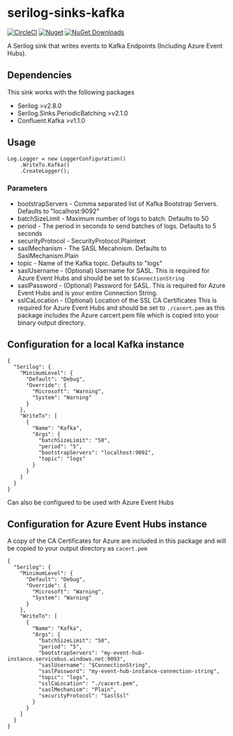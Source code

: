 # serilog-sinks-kafka

[![CircleCI](https://circleci.com/gh/jonhoare/serilog-sinks-kafka/tree/master.svg?style=svg)](https://circleci.com/gh/jonhoare/serilog-sinks-kafka/tree/master) [![Nuget](https://img.shields.io/nuget/v/serilog.sinks.confluent.kafka)](https://www.nuget.org/packages/Serilog.Sinks.Confluent.Kafka/) [![NuGet Downloads](https://img.shields.io/nuget/dt/serilog.sinks.confluent.kafka.svg)](https://www.nuget.org/packages/Serilog.Sinks.Confluent.Kafka/)

A Serilog sink that writes events to Kafka Endpoints (Including Azure Event Hubs).

## Dependencies

This sink works with the following packages

* Serilog >v2.8.0
* Serilog.Sinks.PeriodicBatching >v2.1.0
* Confluent.Kafka >v1.1.0

## Usage

```
Log.Logger = new LoggerConfiguration()
    .WriteTo.Kafka()
    .CreateLogger();
```

### Parameters
* bootstrapServers - Comma separated list of Kafka Bootstrap Servers. Defaults to "localhost:9092"
* batchSizeLimit - Maximum number of logs to batch. Defaults to 50
* period - The period in seconds to send batches of logs. Defaults to 5 seconds
* securityProtocol -  SecurityProtocol.Plaintext
* saslMechanism - The SASL Mecahnism. Defaults to SaslMechanism.Plain
* topic - Name of the Kafka topic. Defaults to "logs"
* saslUsername - (Optional) Username for SASL. This is required for Azure Event Hubs and should be set to `$ConnectionString`
* saslPassword - (Optional) Password for SASL. This is required for Azure Event Hubs and is your entire Connection String.
* sslCaLocation - (Optional) Location of the SSL CA Certificates This is required for Azure Event Hubs and should be set to `./cacert.pem` as this package includes the Azure carcert.pem file which is copied into your binary output directory.


## Configuration for a local Kafka instance

```
{
  "Serilog": {
    "MinimumLevel": {
      "Default": "Debug",
      "Override": {
        "Microsoft": "Warning",
        "System": "Warning"
      }
    },
    "WriteTo": [
      {
        "Name": "Kafka",
        "Args": {
          "batchSizeLimit": "50",
          "period": "5",
          "bootstrapServers": "localhost:9092",
          "topic": "logs"
        }
      }
    ]
  }
}

```

Can also be configured to be used with Azure Event Hubs

## Configuration for Azure Event Hubs instance

A copy of the CA Certificates for Azure are included in this package and will be copied to your output directory as `cacert.pem`

```
{
  "Serilog": {
    "MinimumLevel": {
      "Default": "Debug",
      "Override": {
        "Microsoft": "Warning",
        "System": "Warning"
      }
    },
    "WriteTo": [
      {
        "Name": "Kafka",
        "Args": {
          "batchSizeLimit": "50",
          "period": "5",
          "bootstrapServers": "my-event-hub-instance.servicebus.windows.net:9093",
          "saslUsername": "$ConnectionString",
          "saslPassword": "my-event-hub-instance-connection-string",
          "topic": "logs",
          "sslCaLocation": "./cacert.pem",
          "saslMechanism": "Plain",
          "securityProtocol": "SaslSsl"
        }
      }
    ]
  }
}

```